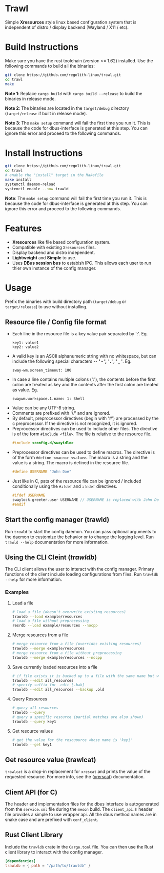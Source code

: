 # Trawl

Simple **Xresources** style linux based configuration system that is independent of distro / display backend (Wayland / X11 / etc).

# Build Instructions

Make sure you have the rust toolchain (version >= 1.62) installed. Use the following commands to build all the binaries:

```bash
git clone https://github.com/regolith-linux/trawl.git
cd trawl
make
```

**Note 1**: Replace `cargo build` with `cargo build --release` to build the binaries in release mode.

**Note 2**: The binaries are located in the `target/debug` directory (`target/release` if built in release mode).

**Note 3**: The `make setup` command will fail the first time you run it. This is because the code for dbus-interface is generated at this step. You can ignore this error and proceed to the following commands.

# Install Instructions

```bash
git clone https://github.com/regolith-linux/trawl.git
cd trawl
# enable the "install" target in the Makefile
make install
systemctl daemon-reload
systemctl enable --now trawld
```
**Note**: The `make setup` command will fail the first time you run it. This is because the code for dbus-interface is generated at this step. You can ignore this error and proceed to the following commands.


# Features

- **Xresources** like file based configuration system.
- Compatible with existing `Xresources` files.
- Display backend and distro independent.
- **Lightweight** and **Simple** to use.
- Uses **DBus session bus** to estabish IPC. This allows each user to run thier own instance of the config manager.

# Usage

Prefix the binaries with build directory path (`target/debug` or `target/release`) to use without installing.

## Resource file / Config file format

- Each line in the resource file is a key value pair separated by ':'. Eg.
  ```
  key1: value1
  key2: value2
  ```
- A valid key is an ASCII alphanumeric string with no whitespace, but can include the following special characters -- **' - ', ' . ', ' \_ '**. Eg.
  ```
  sway-wm.screen_timeout: 100
  ```
- In case a line contains multiple colons (':'), the contents before the first colon are treated as key and the contents after the first colon are treated as value. Eg.
  ```
  swaywm.workspace.1.name: 1: Shell
  ```
- Value can be any UTF-8 string.
- Comments are prefixed with '//' and are ignored.
- By default, preprocessor directives (begin with '#') are processed by the c preprocessor. If the directive is not recognized, it is ignored.
- Preprocessor directives can be used to include other files. The directive is of the form `#include <file>`. The file is relative to the resource file.
  ```c
  #include <config.d/swayidle>
  ```
- Preprocessor directives can be used to define macros. The directive is of the form `#define <macro> <value>`. The macro is a string and the value is a string. The macro is defined in the resource file.
  ```c
  #define USERNAME "John Doe"
  ```
- Just like in C, pats of the resource file can be ignored / included conditionally using the `#ifdef` and `ifndef` directives.
  ```c
  #ifdef USERNAME
  swaylock.greeter.user USERNAME // USERNAME is replaced with John Doe
  #endif
  ```

## Start the config manager (trawld)

Run `trawld` to start the config daemon. You can pass optional arguments to the daemon to customize the behavior or to change the logging level. Run `trawld --help` documentation for more information.

## Using the CLI Cleint (_trawldb_)

The CLI client allows the user to interact with the config manager. Primary functions of the client include loading configurations from files.  Run `trawldb --help` for more information.

### Examples

1. Load a file
   ```bash
   # load a file (doesn't overwrite existing resources)
   trawldb --load example/resources
   # load a file without preprocessing
   resrdb --load example/resources --nocpp
   ```
2. Merge resources from a file
   ```bash
   # merge resource from a file (overrides existing resources)
   trawldb --merge example/resources
   # merge resource from a file without preprocessing
   trawldb --merge example/resources --nocpp
   ```
3. Save currently loaded resources into a file
   ```bash
   # if file exists it is backed up to a file with the same name but with a .bak extension
   trawldb --edit all_resources
   # specify suffix for -edit [.bak]
   trawldb --edit all_resources --backup .old
   ```
4. Query Resources
   ```bash
   # query all resources
   trawldb --query
   # query a specific resource (partial matches are also shown)
   trawldb --query key1
   ```
5. Get resource values
   ```bash
   # get the value for the resouource whose name is 'key1'
   trawldb --get key1
   ```

## Get resource value (trawlcat)

`trawlcat` is a drop-in replacement for `xrescat` and prints the value of the requested resource. For more info, see the ([xrerscat](https://github.com/regolith-linux/xrescat)) documentation.

## Client API (for C)

The header and implementation files for the dbus interface is autogenerated from the `service.xml` file during the `meson` build. The `client_api.h` header file provides a simple to use wrapper api. All the dbus method names are in snake case and are prefixed with `conf_client`.

## Rust Client Library

Include the `trawldb` crate in the `Cargo.toml` file. You can then use the Rust client library to interact with the config manager.

```toml
[dependencies]
trawldb = { path = "/path/to/trawldb" }
```
